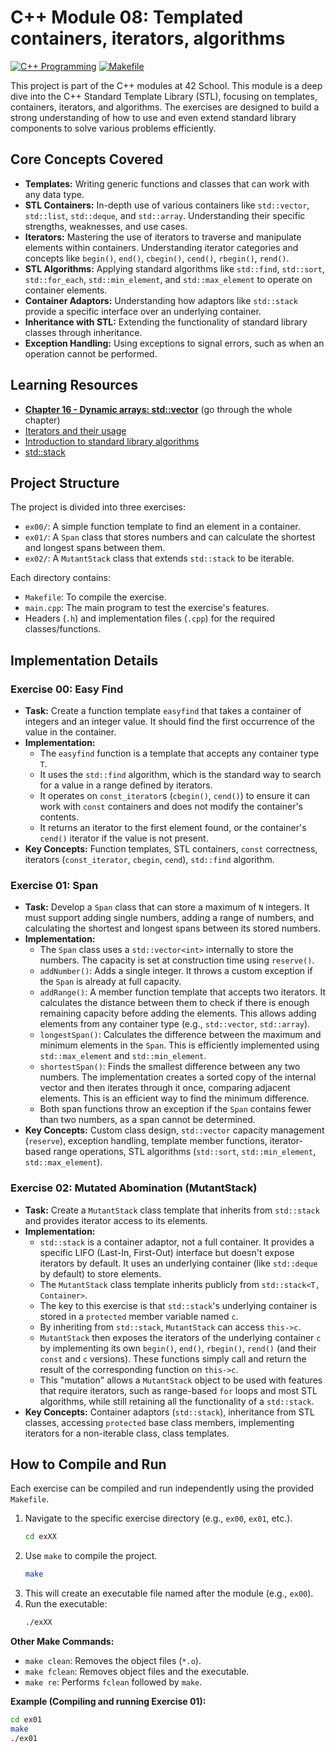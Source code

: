 # C++ Module 08: Templated containers, iterators, algorithms

[![C++ Programming](https://img.shields.io/badge/Language-C++-blue.svg)](https://en.wikipedia.org/wiki/C%2B%2B)
[![Makefile](https://img.shields.io/badge/Build-Make-brightgreen.svg)](https://www.gnu.org/software/make/)

This project is part of the C++ modules at 42 School. This module is a deep dive into the C++ Standard Template Library (STL), focusing on templates, containers, iterators, and algorithms. The exercises are designed to build a strong understanding of how to use and even extend standard library components to solve various problems efficiently.

## Core Concepts Covered

*   **Templates:** Writing generic functions and classes that can work with any data type.
*   **STL Containers:** In-depth use of various containers like `std::vector`, `std::list`, `std::deque`, and `std::array`. Understanding their specific strengths, weaknesses, and use cases.
*   **Iterators:** Mastering the use of iterators to traverse and manipulate elements within containers. Understanding iterator categories and concepts like `begin()`, `end()`, `cbegin()`, `cend()`, `rbegin()`, `rend()`.
*   **STL Algorithms:** Applying standard algorithms like `std::find`, `std::sort`, `std::for_each`, `std::min_element`, and `std::max_element` to operate on container elements.
*   **Container Adaptors:** Understanding how adaptors like `std::stack` provide a specific interface over an underlying container.
*   **Inheritance with STL:** Extending the functionality of standard library classes through inheritance.
*   **Exception Handling:** Using exceptions to signal errors, such as when an operation cannot be performed.

## Learning Resources
- [**Chapter 16 - Dynamic arrays: std::vector**](https://www.learncpp.com/cpp-tutorial/introduction-to-containers-and-arrays/) (go through the whole chapter)
- [Iterators and their usage](https://www.studyplan.dev/pro-cpp/iterators)
- [Introduction to standard library algorithms](https://www.learncpp.com/cpp-tutorial/introduction-to-standard-library-algorithms/)
- [std::stack](https://cplusplus.com/reference/stack/stack/)

## Project Structure

The project is divided into three exercises:

*   `ex00/`: A simple function template to find an element in a container.
*   `ex01/`: A `Span` class that stores numbers and can calculate the shortest and longest spans between them.
*   `ex02/`: A `MutantStack` class that extends `std::stack` to be iterable.

Each directory contains:
*   `Makefile`: To compile the exercise.
*   `main.cpp`: The main program to test the exercise's features.
*   Headers (`.h`) and implementation files (`.cpp`) for the required classes/functions.

## Implementation Details

### Exercise 00: Easy Find

*   **Task:** Create a function template `easyfind` that takes a container of integers and an integer value. It should find the first occurrence of the value in the container.
*   **Implementation:**
    *   The `easyfind` function is a template that accepts any container type `T`.
    *   It uses the `std::find` algorithm, which is the standard way to search for a value in a range defined by iterators.
    *   It operates on `const_iterator`s (`cbegin()`, `cend()`) to ensure it can work with `const` containers and does not modify the container's contents.
    *   It returns an iterator to the first element found, or the container's `cend()` iterator if the value is not present.
*   **Key Concepts:** Function templates, STL containers, `const` correctness, iterators (`const_iterator`, `cbegin`, `cend`), `std::find` algorithm.

### Exercise 01: Span

*   **Task:** Develop a `Span` class that can store a maximum of `N` integers. It must support adding single numbers, adding a range of numbers, and calculating the shortest and longest spans between its stored numbers.
*   **Implementation:**
    *   The `Span` class uses a `std::vector<int>` internally to store the numbers. The capacity is set at construction time using `reserve()`.
    *   `addNumber()`: Adds a single integer. It throws a custom exception if the `Span` is already at full capacity.
    *   `addRange()`: A member function template that accepts two iterators. It calculates the distance between them to check if there is enough remaining capacity before adding the elements. This allows adding elements from any container type (e.g., `std::vector`, `std::array`).
    *   `longestSpan()`: Calculates the difference between the maximum and minimum elements in the `Span`. This is efficiently implemented using `std::max_element` and `std::min_element`.
    *   `shortestSpan()`: Finds the smallest difference between any two numbers. The implementation creates a sorted copy of the internal vector and then iterates through it once, comparing adjacent elements. This is an efficient way to find the minimum difference.
    *   Both span functions throw an exception if the `Span` contains fewer than two numbers, as a span cannot be determined.
*   **Key Concepts:** Custom class design, `std::vector` capacity management (`reserve`), exception handling, template member functions, iterator-based range operations, STL algorithms (`std::sort`, `std::min_element`, `std::max_element`).

### Exercise 02: Mutated Abomination (MutantStack)

*   **Task:** Create a `MutantStack` class template that inherits from `std::stack` and provides iterator access to its elements.
*   **Implementation:**
    *   `std::stack` is a container adaptor, not a full container. It provides a specific LIFO (Last-In, First-Out) interface but doesn't expose iterators by default. It uses an underlying container (like `std::deque` by default) to store elements.
    *   The `MutantStack` class template inherits publicly from `std::stack<T, Container>`.
    *   The key to this exercise is that `std::stack`'s underlying container is stored in a `protected` member variable named `c`.
    *   By inheriting from `std::stack`, `MutantStack` can access `this->c`.
    *   `MutantStack` then exposes the iterators of the underlying container `c` by implementing its own `begin()`, `end()`, `rbegin()`, `rend()` (and their `const` and `c` versions). These functions simply call and return the result of the corresponding function on `this->c`.
    *   This "mutation" allows a `MutantStack` object to be used with features that require iterators, such as range-based `for` loops and most STL algorithms, while still retaining all the functionality of a `std::stack`.
*   **Key Concepts:** Container adaptors (`std::stack`), inheritance from STL classes, accessing `protected` base class members, implementing iterators for a non-iterable class, class templates.

## How to Compile and Run

Each exercise can be compiled and run independently using the provided `Makefile`.

1.  Navigate to the specific exercise directory (e.g., `ex00`, `ex01`, etc.).
    ```bash
    cd exXX
    ```
2.  Use `make` to compile the project.
    ```bash
    make
    ```
3.  This will create an executable file named after the module (e.g., `ex00`).
4.  Run the executable:
    ```bash
    ./exXX
    ```

**Other Make Commands:**

*   `make clean`: Removes the object files (`*.o`).
*   `make fclean`: Removes object files and the executable.
*   `make re`: Performs `fclean` followed by `make`.

**Example (Compiling and running Exercise 01):**

```bash
cd ex01
make
./ex01
```
